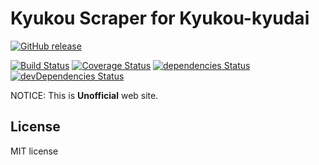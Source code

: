 # Kyukou Scraper for Kyukou-kyudai

[![GitHub release](https://img.shields.io/github/release/qdai/kyukou-scraper-kyudai.svg)](https://github.com/qdai/kyukou-scraper-kyudai/releases/latest)

[![Build Status](https://travis-ci.org/qdai/kyukou-scraper-kyudai.svg)](https://travis-ci.org/qdai/kyukou-scraper-kyudai)
[![Coverage Status](https://coveralls.io/repos/github/qdai/kyukou-scraper-kyudai/badge.svg)](https://coveralls.io/github/qdai/kyukou-scraper-kyudai)
[![dependencies Status](https://david-dm.org/qdai/kyukou-scraper-kyudai/status.svg)](https://david-dm.org/qdai/kyukou-scraper-kyudai)
[![devDependencies Status](https://david-dm.org/qdai/kyukou-scraper-kyudai/dev-status.svg)](https://david-dm.org/qdai/kyukou-scraper-kyudai?type=dev)

NOTICE: This is **Unofficial** web site.

## License

MIT license
